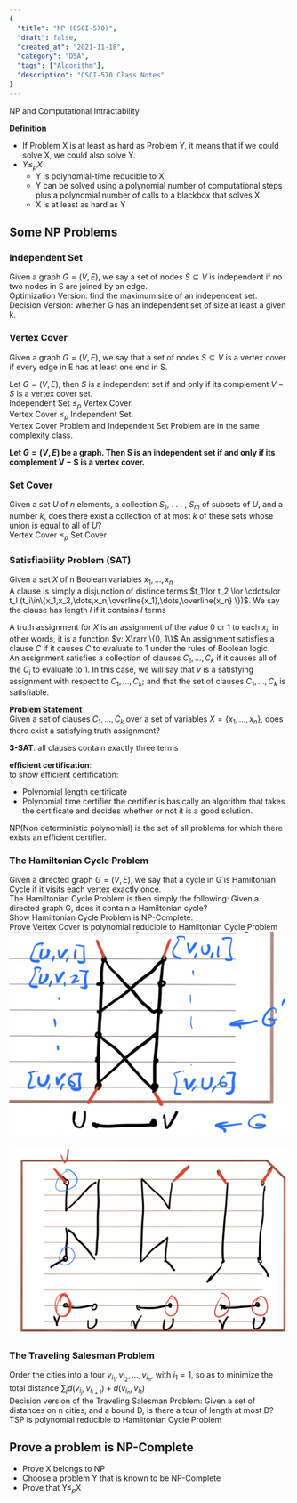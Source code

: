 ```yaml
---
{
  "title": "NP (CSCI-570)",
  "draft": false,
  "created_at": "2021-11-18",
  "category": "DSA",
  "tags": ["Algorithm"],
  "description": "CSCI-570 Class Notes"
}
---
```

NP and Computational Intractability

<!--more-->
**Definition**  
* If Problem X is at least as hard as Problem Y, it means that if we could solve X, we could also solve Y.
* $Y\le _{p}X$
  * Y is polynomial-time reducible to X
  * Y can be solved using a polynomial number of computational steps plus a polynomial number of calls to a blackbox that solves X
  * X is at least as hard as Y

## Some NP Problems

### Independent Set
Given a graph $G=(V, E)$, we say a set of nodes $S\subseteq V$ is independent if no two nodes in S are joined by an edge.  
Optimization Version: find the maximum size of an independent set.  
Decision Version: whether G has an independent set of size at least a given k.
### Vertex Cover
Given a graph $G=(V, E)$, we say that a set of nodes $S\subseteq V$ is a vertex cover if every edge in E has at least one end in S.

Let $G=(V, E)$, then $S$ is a independent set if and only if its complement $V-S$ is a vertex cover set.  
Independent Set $\le _{p}$ Vertex Cover.  
Vertex Cover $\le _{p}$ Independent Set.  
Vertex Cover Problem and Independent Set Problem are in the same complexity class.  

**Let $G = (V , E)$ be a graph. Then S is an independent set if and only if its complement V − S is a vertex cover.**

### Set Cover
Given a set $U$ of $n$ elements, a collection $S_1$, . . . , $S_m$ of subsets of $U$, and a number $k$, does there exist a collection of at most $k$ of these sets whose union is equal to all of $U$?  
Vertex Cover $\le _{p}$ Set Cover

### Satisfiability Problem (SAT)
Given a set $X$ of n Boolean variables $x_1,\dots,x_n$  
A clause is simply a disjunction of distince terms $t_1\lor t_2 \lor \cdots\lor t_l (t_i\in\{x_1,x_2,\dots,x_n,\overline{x_1},\dots,\overline{x_n} \})$.
We say the clause has length $l$ if it contains $l$ terms

A truth assignment for $X$ is an assignment of the value 0 or 1 to each $x_i$; in other words, it is a function $v: X\rarr \{0, 1\}$
An assignment satisfies a clause $C$ if it causes $C$ to evaluate to 1 under the rules of Boolean logic.  
An assignment satisfies a collection of clauses $C_1,\dots, C_k$ if it causes all of the $C_i$ to evaluate to 1. In this case, we will say that $v$ is a satisfying assignment with respect to $C_1,\dots,C_k$; and that the set of clauses $C_1,\dots,C_k$ is satisfiable.

**Problem Statement**  
Given a set of clauses $C_1,\dots,C_k$ over a set of variables $X=\{x_1,\dots,x_n\}$,
does there exist a satisfying truth assignment?

**3-SAT**: all clauses contain exactly three terms

**efficient certification**:  
to show efficient certification:   

* Polynomial length certificate
* Polynomial time certifier
the certifier is basically an algorithm that takes the certificate and decides whether or not it is a good solution.

NP(Non deterministic polynomial) is the set of all problems for which there exists an efficient certifier.

### The Hamiltonian Cycle Problem
Given a directed graph $G=(V, E)$, we say that a cycle in G is Hamiltonian Cycle if it visits each vertex exactly once.  
The Hamiltonian Cycle Problem is then simply the following:
Given a directed graph G, does it contain a Hamiltonian cycle?  
Show Hamiltonian Cycle Problem is NP-Complete:  
Prove Vertex Cover is polynomial reducible to Hamiltonian Cycle Problem
![](https://raw.githubusercontent.com/shuaiqifeiyang/Tiramisu/main/content/posts/algorithm/img/NP1.png)

![](https://raw.githubusercontent.com/shuaiqifeiyang/Tiramisu/main/content/posts/algorithm/img/NP2.png)

### The Traveling Salesman Problem
Order the cities into a tour $v_{i_1}, v_{i_2}, \dots ,v_{i_n}$, with $i_1=1$, so as to minimize the total distance $\sum_jd(v_{i_j}, v_{i_{j+1}}) + d(v_{i_n}, v_{i_1})$  
Decision version of the Traveling Salesman Problem: 
Given a set of distances on n cities, and a bound D, is there a tour of length at most D?
TSP is polynomial reducible to Hamiltonian Cycle Problem

## Prove a problem is NP-Complete
* Prove X belongs to NP
* Choose a problem Y that is known to be NP-Complete
* Prove that Y$\leq_p$X
